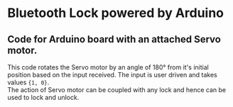 # Bluetooth Lock powered by Arduino

## Code for Arduino board with an attached Servo motor.

This code rotates the Servo motor by an angle of 180° from it's initial position based on the input received. The input is user driven and takes values ```{1, 0}```.
<br>
The action of Servo motor can be coupled with any lock and hence can be used to lock and unlock.
